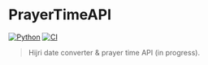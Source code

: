 # PrayerTimeAPI

[![Python](https://img.shields.io/badge/python-3.9%20|%203.10%20|%203.11-blue.svg)](https://www.python.org/)
[![CI](https://github.com/TalhaSMinhas/PrayerTimeAPI/actions/workflows/tests.yaml/badge.svg)](https://github.com/TalhaSMinhas/PrayerTimeAPI/actions)

> Hijri date converter & prayer time API (in progress).


